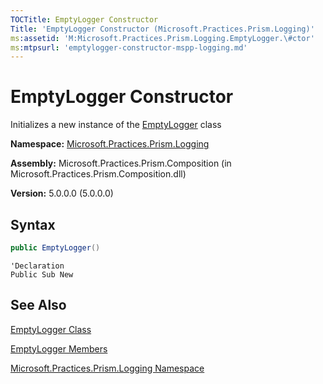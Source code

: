 ```yaml
---
TOCTitle: EmptyLogger Constructor
Title: 'EmptyLogger Constructor (Microsoft.Practices.Prism.Logging)'
ms:assetid: 'M:Microsoft.Practices.Prism.Logging.EmptyLogger.\#ctor'
ms:mtpsurl: 'emptylogger-constructor-mspp-logging.md'
---
```


# EmptyLogger Constructor

Initializes a new instance of the [EmptyLogger](https://msdn.microsoft.com/en-us/library/microsoft.practices.prism.logging.emptylogger(v=pandp.50)) class

**Namespace:** [Microsoft.Practices.Prism.Logging](https://msdn.microsoft.com/en-us/library/microsoft.practices.prism.logging(v=pandp.50))

**Assembly:** Microsoft.Practices.Prism.Composition (in Microsoft.Practices.Prism.Composition.dll)

**Version:** 5.0.0.0 (5.0.0.0)

## Syntax

```C#
public EmptyLogger()
```

```VB
'Declaration
Public Sub New
```

## See Also

[EmptyLogger Class](https://msdn.microsoft.com/en-us/library/microsoft.practices.prism.logging.emptylogger(v=pandp.50))

[EmptyLogger Members](https://msdn.microsoft.com/en-us/library/microsoft.practices.prism.logging.emptylogger_members(v=pandp.50))

[Microsoft.Practices.Prism.Logging Namespace](https://msdn.microsoft.com/en-us/library/microsoft.practices.prism.logging(v=pandp.50))
